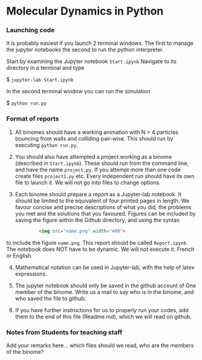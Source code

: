 # Molecular Dynamics in Python

### Launching code

It is probably easiest if you launch 2 terminal windows. The first to manage the jupyter notebooks
the second to run the python interpreter.

Start by examining the Jupyter notebook `Start.ipynb`
Navigate to its directory in a terminal and type

$ `jupyter-lab Start.ipynb`

In the second terminal window you can run the simulation

$ `python run.py`

### Format of reports

1. All binomes should have a working animation with N > 4 particles bouncing from walls and colliding pair-wise. This should run by executing `python run.py`.

2. You should also have attempted a project working as a binome (described in `Start.ipynb`). These should run from the command line, and have the name `project.py`. If you attempt more than one code create files `project1.py` etc. Every independent run should have its own file to launch it. We will not go into files to change options.

3. Each binome should prepare a report as a Jupyter-lab notebook. It should be limited to the equivalent of four printed pages in length. We favour concise and precise descriptions of what you did, the problems you met and the solutions that you favoured. Figures can be included by saving the figure within the Github directory, and using the syntax
```html
            <img src="name.png" width="400">   
```
to include the figure `name.png`.
This report should be called `Report.ipynb`. The notebook does NOT have to be dynamic. We will not execute it. French or English.

4. Mathematical notation can be used in Jupyter-lab, with the help of latex expressions.

5. The jupyter notebook should only be saved in the github account of One member of the binome. Write us a mail to say who is in the binome, and who saved the file to github.

6. If you have further instructions for us to properly run your codes, add them to the end of this file (Readme.md), which we will read on github.

### Notes from Students for teaching staff

Add your remarks here... which files should we read, who are the members of the binome?
